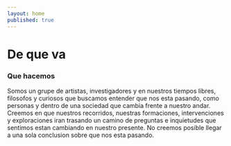 ```yaml
---
layout: home
published: true
---
```

# De que va

### Que hacemos

Somos un grupe de artistas, investigadores y en nuestros tiempos libres, filosofos y curiosos que buscamos entender que nos esta pasando, como personas y dentro de una sociedad que cambia frente a nuestro andar.  
Creemos en que nuestros recorridos, nuestras formaciones, intervenciones y exploraciones iran trasando un camino de preguntas e inquietudes que sentimos estan cambiando en nuestro presente.
No creemos posible llegar a una sola conclusion sobre que nos esta pasando.
